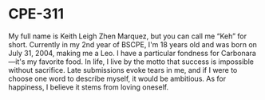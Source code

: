 # CPE-311
My full name is Keith Leigh Zhen Marquez, but you can call me “Keh” for short. Currently in my 2nd year of BSCPE, I'm 18 years old and was born on July 31, 2004, making me a Leo. I have a particular fondness for Carbonara—it's my favorite food. In life, I live by the motto that success is impossible without sacrifice. Late submissions evoke tears in me, and if I were to choose one word to describe myself, it would be ambitious. As for happiness, I believe it stems from loving oneself.
